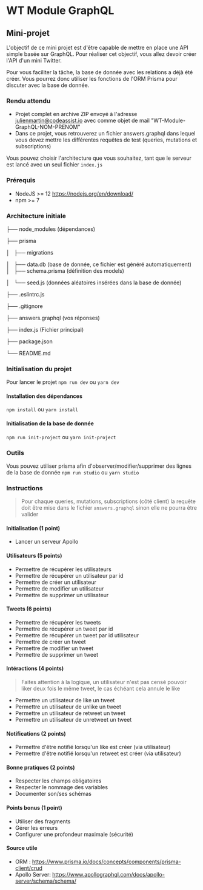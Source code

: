 # WT Module GraphQL
## Mini-projet

L'objectif de ce mini projet est d'être capable de mettre en place une API simple basée sur GraphQL.
Pour réaliser cet objectif, vous allez devoir créer l'API d'un mini Twitter.

Pour vous faciliter la tâche, la base de donnée avec les relations a déjà été créer.
Vous pourrez donc utiliser les fonctions de l'ORM Prisma pour discuter avec la base de donnée.

### Rendu attendu 
- Projet complet en archive ZIP envoyé à l'adresse julienmartin@codeassist.io avec comme objet de mail "WT-Module-GraphQL-NOM-PRENOM"
- Dans ce projet, vous retrouverez un fichier answers.graphql dans lequel vous devez mettre les différentes requêtes de test (queries, mutations et subscriptions)

Vous pouvez choisir l'architecture que vous souhaitez, tant que le serveur est lancé avec un seul fichier `index.js`


### Prérequis
* NodeJS >= 12 https://nodejs.org/en/download/
* npm >= 7

### Architecture initiale

├── node_modules (dépendances)

├── prisma

│   ├── migrations


│   ├── data.db (base de donnée, ce fichier est généré automatiquement)
│   ├── schema.prisma (définition des models)

│   └── seed.js (données aléatoires insérées dans la base de donnée)

├── .eslintrc.js

├── .gitignore

├── answers.graphql (vos réponses)

├── index.js (Fichier principal)

├── package.json

└── README.md

### Initialisation du projet
Pour lancer le projet 
`npm run dev` ou `yarn dev`

#### Installation des dépendances
`npm install` ou `yarn install`

#### Initialisation de la base de donnée
`npm run init-project` ou `yarn init-project`

### Outils
Vous pouvez utiliser prisma afin d'observer/modifier/supprimer des lignes de la base de donnée
`npm run studio` ou `yarn studio` 

### Instructions
> Pour chaque queries, mutations, subscriptions (côté client) la requête doit être mise dans le fichier `answers.graphql` sinon elle ne pourra être valider
#### Initialisation (1 point)
* Lancer un serveur Apollo

#### Utilisateurs (5 points)
* Permettre de récupérer les utilisateurs
* Permettre de récupérer un utilisateur par id
* Permettre de créer un utilisateur
* Permettre de modifier un utilisateur
* Permettre de supprimer un utilisateur

#### Tweets (6 points)
* Permettre de récupérer les tweets
* Permettre de récupérer un tweet par id
* Permettre de récupérer un tweet par id utilisateur
* Permettre de créer un tweet
* Permettre de modifier un tweet
* Permettre de supprimer un tweet

#### Intéractions (4 points)
> Faites attention à la logique, un utilisateur n'est pas censé pouvoir liker deux fois le même tweet, le cas échéant cela annule le like
* Permettre un utilisateur de like un tweet
* Permettre un utilisateur de unlike un tweet
* Permettre un utilisateur de retweet un tweet
* Permettre un utilisateur de unretweet un tweet

#### Notifications (2 points)
* Permettre d'être notifié lorsqu'un like est créer (via utilisateur)
* Permettre d'être notifié lorsqu'un retweet est créer (via utilisateur)

#### Bonne pratiques (2 points)
* Respecter les champs obligatoires
* Respecter le nommage des variables
* Documenter son/ses schémas

#### Points bonus (1 point)
* Utiliser des fragments
* Gérer les erreurs
* Configurer une profondeur maximale (sécurité)

#### Source utile
* ORM : https://www.prisma.io/docs/concepts/components/prisma-client/crud
* Apollo Server: https://www.apollographql.com/docs/apollo-server/schema/schema/
